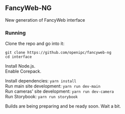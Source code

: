 ## FancyWeb-NG

New generation of FancyWeb interface

### Running

Clone the repo and go into it:
```
git clone https://github.com/openipc/fancyweb-ng 
cd interface
```

Install Node.js.  
Enable Corepack.  

Install dependencies: `yarn install`  
Run main site development: `yarn run dev-main`  
Run cameras' site development: `yarn run dev-camera`  
Run Storybook: `yarn run storybook`  

Builds are being preparing and be ready soon. Wait a bit.
